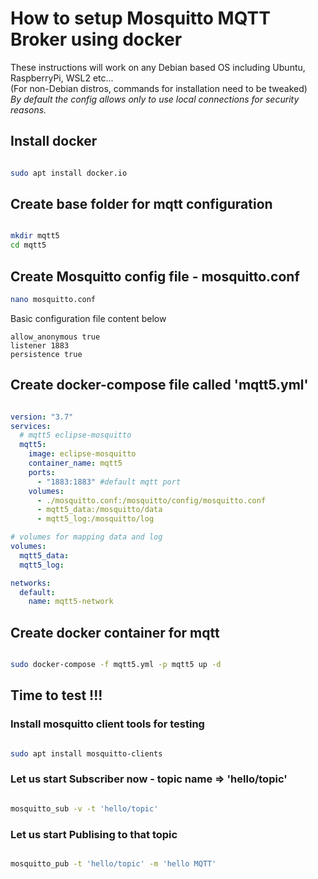 # How to setup Mosquitto MQTT Broker using docker 
These instructions will work on any Debian based OS including Ubuntu, RaspberryPi, WSL2 etc...  
(For non-Debian distros, commands for installation need to be tweaked)  
_By default the config allows only to use local connections for security reasons._

## Install docker
```bash

sudo apt install docker.io

```

## Create base folder for mqtt configuration

```bash

mkdir mqtt5
cd mqtt5

```

## Create Mosquitto config file - mosquitto.conf
```bash
nano mosquitto.conf
```

Basic configuration file content below
```
allow_anonymous true
listener 1883
persistence true
```

## Create docker-compose file called 'mqtt5.yml'

```yml

version: "3.7"
services:
  # mqtt5 eclipse-mosquitto
  mqtt5:
    image: eclipse-mosquitto
    container_name: mqtt5
    ports:
      - "1883:1883" #default mqtt port
    volumes:
      - ./mosquitto.conf:/mosquitto/config/mosquitto.conf
      - mqtt5_data:/mosquitto/data
      - mqtt5_log:/mosquitto/log

# volumes for mapping data and log
volumes:
  mqtt5_data:
  mqtt5_log:

networks:
  default:
    name: mqtt5-network

```

## Create docker container for mqtt

```bash

sudo docker-compose -f mqtt5.yml -p mqtt5 up -d

```

## Time to test !!!

### Install mosquitto client tools for testing
```bash

sudo apt install mosquitto-clients

```

### Let us start Subscriber now - topic name => 'hello/topic'

```bash

mosquitto_sub -v -t 'hello/topic'

```

### Let us start Publising to that topic

```bash

mosquitto_pub -t 'hello/topic' -m 'hello MQTT'

```
